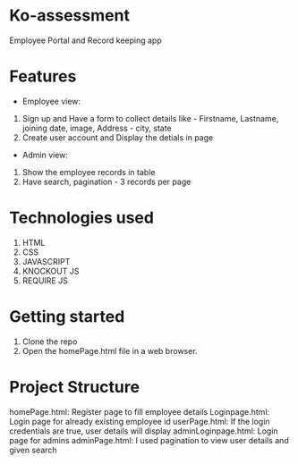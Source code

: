 # Ko-assessment
Employee Portal and Record keeping app

# Features
- Employee view: 
1. Sign up and Have a form to collect details like - Firstname, Lastname, joining date, image, Address - city, state
2. Create user account and Display the detials in page

- Admin view: 
1. Show the employee records in table
2. Have search, pagination - 3 records per page

# Technologies used
1. HTML
2. CSS
3. JAVASCRIPT
4. KNOCKOUT JS
5. REQUIRE JS

# Getting started
1. Clone the repo
2. Open the homePage.html file in a web browser.

# Project Structure
homePage.html: Register page to fill employee details
Loginpage.html: Login page for already existing employee id
userPage.html: If the login credentials are true, user details will display 
adminLoginpage.html: Login page for admins
adminPage.html: I used pagination to view user details and given search
